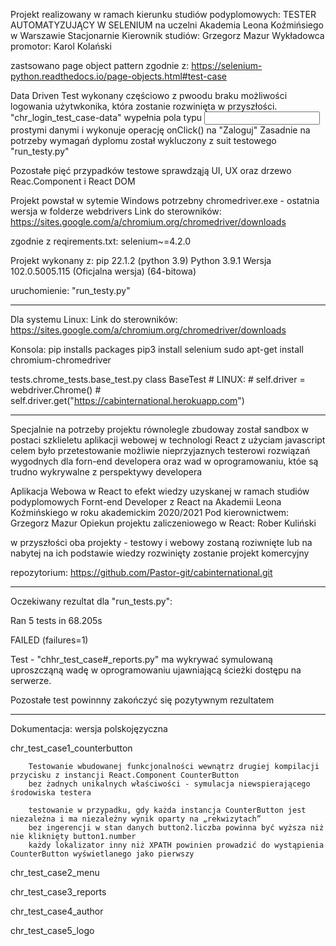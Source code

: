 Projekt realizowany w ramach kierunku studiów podyplomowych: 
TESTER AUTOMATYZUJĄCY W SELENIUM
na uczelni Akademia Leona Koźmińsiego w Warszawie 
Stacjonarnie
Kierownik studiów: Grzegorz Mazur
Wykładowca promotor: Karol Kolański

zastsowano page object pattern zgodnie z:
https://selenium-python.readthedocs.io/page-objects.html#test-case

Data Driven Test wykonany częściowo z pwoodu braku możliwości logowania użytwkonika, 
która zostanie rozwinięta w przyszłości. "chr_login_test_case-data" 
wypełnia pola typu <input> prostymi danymi i wykonuje operację onClick() na "Zaloguj"
Zasadnie na potrzeby wymagań dyplomu został wykluczony z suit testowego "run_testy.py"

Pozostałe pięć przypadków testowe sprawdząją UI, UX oraz drzewo Reac.Component i React DOM

Projekt powstał w sytemie Windows
potrzebny chromedriver.exe - ostatnia wersja w folderze webdrivers
Link do sterowników: https://sites.google.com/a/chromium.org/chromedriver/downloads

zgodnie z reqirements.txt:
selenium~=4.2.0

Projekt wykonany z:
pip 22.1.2 (python 3.9)
Python 3.9.1
Wersja 102.0.5005.115 (Oficjalna wersja) (64-bitowa)

uruchomienie: "run_testy.py"

----------------------
Dla systemu Linux:
Link do sterowników: https://sites.google.com/a/chromium.org/chromedriver/downloads

Konsola: 
pip installs packages
pip3 install selenium
sudo apt-get install chromium-chromedriver

tests.chrome_tests.base_test.py class BaseTest
        # LINUX:
        # self.driver = webdriver.Chrome()
        # self.driver.get("https://cabinternational.herokuapp.com")

----------------------
Specjalnie na potrzeby projektu równolegle zbudoway został sandbox 
w postaci szklieletu aplikacji webowej w technologi React z użyciam javascript
celem było przetestowanie możliwie nieprzyjaznych testerowi rozwiązań 
wygodnych dla forn-end developera oraz wad w oprogramowaniu, któe są trudno wykrywalne 
z perspektywy developera

Aplikacja Webowa w React to efekt wiedzy uzyskanej w ramach studiów podyplomowych 
Fornt-end Developer z React na Akademii Leona Koźmińskiego w roku akademickim 2020/2021
Pod kierownictwem: 
Grzegorz Mazur
Opiekun projektu zaliczeniowego w React: Rober Kuliński

w przyszłości oba projekty - testowy i webowy zostaną roziwnięte lub 
na nabytej na ich podstawie wiedzy rozwinięty zostanie projekt komercyjny

repozytorium: https://github.com/Pastor-git/cabinternational.git

----------------------
Oczekiwany rezultat dla "run_tests.py":

Ran 5 tests in 68.205s

FAILED (failures=1)

Test - "chhr_test_case#_reports.py" ma wykrywać symulowaną uproszcząną wadę w oprogramowaniu 
ujawniającą ścieżki dostępu na serwerze.

Pozostałe test powinnny zakończyć się pozytywnym rezultatem

----------------------
Dokumentacja:
wersja polskojęzyczna

chr_test_case1_counterbutton

        Testowanie wbudowanej funkcjonalności wewnątrz drugiej kompilacji przycisku z instancji React.Component CounterButton
        bez żadnych unikalnych właściwości - symulacja niewspierającego środowiska testera

        testowanie w przypadku, gdy każda instancja CounterButton jest niezależna i ma niezależny wynik oparty na „rekwizytach”
        bez ingerencji w stan danych button2.liczba powinna być wyższa niż nie kliknięty button1.number
        każdy lokalizator inny niż XPATH powinien prowadzić do wystąpienia CounterButton wyświetlanego jako pierwszy

chr_test_case2_menu



chr_test_case3_reports

chr_test_case4_author

chr_test_case5_logo